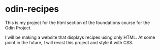 # odin-recipes

This is my project for the html section of the foundations course for the Odin Project.

I will be making a website that displays recipes using only HTML. At some point in the future, I will revist this project and style it with CSS.